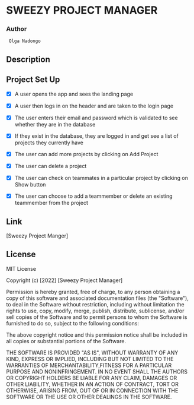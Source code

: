 # **SWEEZY PROJECT MANAGER**
### **Author**
     Olga Nadongo
##   **Description** 


 ## **Project Set Up**

 - [x] A user opens the app and sees the landing page
 - [x] A user then logs in on the header and are taken to the login page
 - [x] The user enters their email and password which is validated to see whether they are in the database
 - [x] If they exist in the database, they are logged in and get see a list of projects they currently have
 - [x] The user can add more projects by clicking on Add Project
 - [x] The user can delete a project
 - [x] The user can check on teammates in a particular project by clicking on Show button
 - [x] The user can choose to add a teammember or delete an existing teammember from the project
 
 


## **Link**
[Sweezy Project Manger]

 ## **License**
 MIT License

Copyright (c) [2022] [Sweezy Project Manager]

Permission is hereby granted, free of charge, to any person obtaining a copy of this software and associated documentation files (the "Software"), to deal in the Software without restriction, including without limitation the rights to use, copy, modify, merge, publish, distribute, sublicense, and/or sell copies of the Software and to permit persons to whom the Software is furnished to do so, subject to the following conditions:

The above copyright notice and this permission notice shall be included in all copies or substantial portions of the Software.

THE SOFTWARE IS PROVIDED "AS IS", WITHOUT WARRANTY OF ANY KIND, EXPRESS OR IMPLIED, INCLUDING BUT NOT LIMITED TO THE WARRANTIES OF MERCHANTABILITY,FITNESS FOR A PARTICULAR PURPOSE AND NONINFRINGEMENT. IN NO EVENT SHALL THE AUTHORS OR COPYRIGHT HOLDERS BE LIABLE FOR ANY CLAIM, DAMAGES OR OTHER LIABILITY, WHETHER IN AN ACTION OF CONTRACT, TORT OR OTHERWISE, ARISING FROM, OUT OF OR IN CONNECTION WITH THE SOFTWARE OR THE USE OR OTHER DEALINGS IN THE SOFTWARE.

